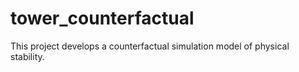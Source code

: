# tower_counterfactual
This project develops a counterfactual simulation model of physical stability.
